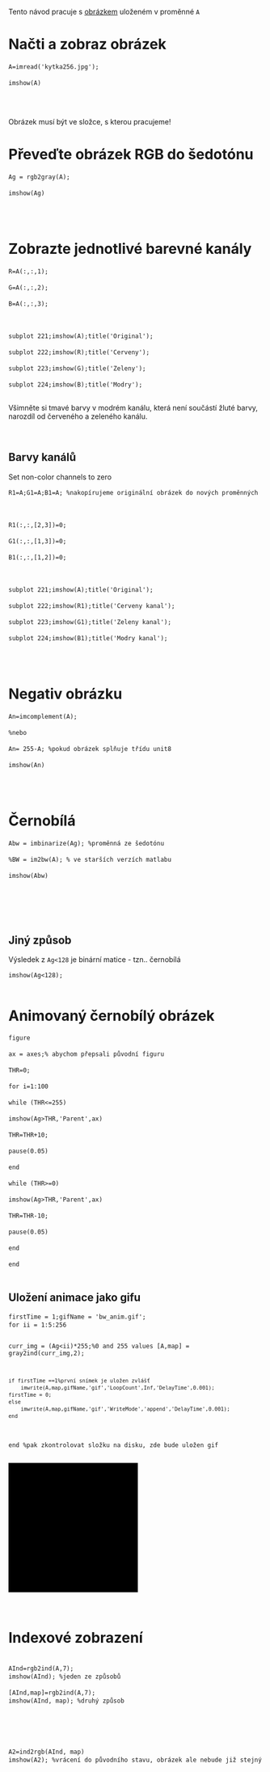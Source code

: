 <p>Tento návod pracuje s <a href="[/zodoc/assets/img/kytka256.jpg](https://tesar-tech.github.io/zodoc/assets/img/kytka256.jpg)">obrázkem</a> uloženém v proměnné <code>A</code></p>

</blockquote>

<h1 id="load-and-show-image">Načti a zobraz obrázek</h1>

<pre><code class="language-matlab">A=imread('kytka256.jpg');

imshow(A)

</code></pre>

<p><img src="[/zodoc/assets/img/kytka256.jpg](https://tesar-tech.github.io/zodoc/assets/img/kytka256.jpg)" class="img-fluid" alt=""></p>

<p>Obrázek musí být ve složce, s kterou pracujeme!</p>

<h1 id="convert-rgb-image-to-grayscale">Převeďte obrázek RGB do šedotónu</h1>

<pre><code class="language-matlab">Ag = rgb2gray(A);

imshow(Ag)

</code></pre>

<p><img src="[../media/2017-12-04-17-47-57.png](https://tesar-tech.github.io/zodoc/docs/media/2017-12-04-17-47-57.png)" class="img-fluid" alt=""></p>

<h1 id="decompose-rgb-channels">Zobrazte jednotlivé barevné kanály</h1>

<pre><code class="language-matlab">R=A(:,:,1);

G=A(:,:,2);

B=A(:,:,3);

  

subplot 221;imshow(A);title('Original');

subplot 222;imshow(R);title('Cerveny');

subplot 223;imshow(G);title('Zeleny');

subplot 224;imshow(B);title('Modry');

</code></pre>

<p>Všimněte si tmavé barvy v modrém kanálu, která není součástí žluté barvy, narozdíl od červeného a zeleného kanálu.</p>

<p><img src="[../media/2017-12-04-17-59-08.png](https://tesar-tech.github.io/zodoc/docs/media/2017-12-04-17-59-08.png)" class="img-fluid" alt=""></p>

<h2 id="colorize-channels">Barvy kanálů</h2>

<p>Set non-color channels to zero</p>

<pre><code class="language-matlab">R1=A;G1=A;B1=A; %nakopírujeme originální obrázek do nových proměnných

  

R1(:,:,[2,3])=0;

G1(:,:,[1,3])=0;

B1(:,:,[1,2])=0;

  

subplot 221;imshow(A);title('Original');

subplot 222;imshow(R1);title('Cerveny kanal');

subplot 223;imshow(G1);title('Zeleny kanal');

subplot 224;imshow(B1);title('Modry kanal');

</code></pre>

<p><img src="[../media/colorizedChannels.png](https://tesar-tech.github.io/zodoc/docs/media/colorizedChannels.png)" class="img-fluid" alt=""></p>

<h1 id="negative-image">Negativ obrázku</h1>

<pre><code class="language-matlab">An=imcomplement(A);

%nebo

An= 255-A; %pokud obrázek splňuje třídu unit8

imshow(An)

</code></pre>

<p><img src="[../media/negative.png](https://tesar-tech.github.io/zodoc/docs/media/negative.png)" class="img-fluid" alt=""></p>

<h1 id="black-white">Černobílá</h1>

<pre><code class="language-matlab">Abw = imbinarize(Ag); %proměnná ze šedotónu

%BW = im2bw(A); % ve starších verzích matlabu

imshow(Abw)

  

</code></pre>

<p><img src="[../media/binarized.png](https://tesar-tech.github.io/zodoc/docs/media/binarized.png)" class="img-fluid" alt=""></p>

<h2 id="custom-way">Jiný způsob</h2>

<p>Výsledek z <code>Ag&lt;128</code> je binární matice - tzn.. černobílá</p>

<pre><code class="language-matlab">imshow(Ag&lt;128);

</code></pre>

<h1 id="bw-animation">Animovaný černobílý obrázek</h1>

<pre><code class="language-matlab">figure

ax = axes;% abychom přepsali původní figuru

THR=0;

for i=1:100

while (THR&lt;=255)

imshow(Ag&gt;THR,'Parent',ax)

THR=THR+10;

pause(0.05)

end

while (THR&gt;=0)

imshow(Ag&gt;THR,'Parent',ax)

THR=THR-10;

pause(0.05)

end

end

</code></pre>

<h2 id="save-animation-as-gif">Uložení animace jako gifu</h2>
<pre><code class="language-matlab">firstTime = 1;gifName = 'bw_anim.gif';
for ii = 1:5:256
    
   curr_img = (Ag&lt;ii)*255;%0 and 255 values
   [A,map] = gray2ind(curr_img,2); 
   
    if firstTime ==1%první snímek je uložen zvlášť
        imwrite(A,map,gifName,'gif','LoopCount',Inf,'DelayTime',0.001);
    firstTime = 0;
    else
        imwrite(A,map,gifName,'gif','WriteMode','append','DelayTime',0.001);
    end 
 end
 %pak zkontrolovat složku na disku, zde bude uložen gif
</code></pre>
<p><img src="../media/bw_anim.gif" class="img-fluid" alt=""></p>


<p><img src="[../media/bw_anim.gif](https://tesar-tech.github.io/zodoc/docs/media/bw_anim.gif)" class="img-fluid" alt=""></p>

<h1 id="indexove_zobrazeni">Indexové zobrazení</h1>

<pre><code class="language-matlab">
AInd=rgb2ind(A,7);
imshow(AInd); %jeden ze způsobů

[AInd,map]=rgb2ind(A,7);
imshow(AInd, map); %druhý způsob

<p><img src="[../media/kytka_index.jpg]" class="img-fluid" alt=""></p>

A2=ind2rgb(AInd, map)
imshow(A2); %vrácení do původního stavu, obrázek ale nebude již stejný


</code></pre>